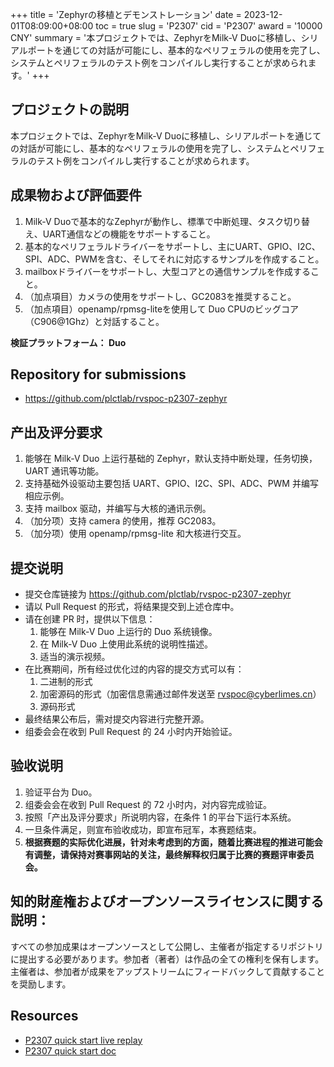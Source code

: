 +++
title = 'Zephyrの移植とデモンストレーション'
date = 2023-12-01T08:09:00+08:00
toc = true
slug = 'P2307'
cid = 'P2307'
award = '10000 CNY'
summary = '本プロジェクトでは、ZephyrをMilk-V Duoに移植し、シリアルポートを通じての対話が可能にし、基本的なペリフェラルの使用を完了し、システムとペリフェラルのテスト例をコンパイルし実行することが求められます。'
+++

## プロジェクトの説明

本プロジェクトでは、ZephyrをMilk-V Duoに移植し、シリアルポートを通じての対話が可能にし、基本的なペリフェラルの使用を完了し、システムとペリフェラルのテスト例をコンパイルし実行することが求められます。

## 成果物および評価要件

1. Milk-V Duoで基本的なZephyrが動作し、標準で中断処理、タスク切り替え、UART通信などの機能をサポートすること。
2. 基本的なペリフェラルドライバーをサポートし、主にUART、GPIO、I2C、SPI、ADC、PWMを含む、そしてそれに対応するサンプルを作成すること。
3. mailboxドライバーをサポートし、大型コアとの通信サンプルを作成すること。
4. （加点項目）カメラの使用をサポートし、GC2083を推奨すること。
5. （加点項目）openamp/rpmsg-liteを使用して Duo CPUのビッグコア（C906@1Ghz）と対話すること。

**検証プラットフォーム： Duo**

## Repository for submissions

- https://github.com/plctlab/rvspoc-p2307-zephyr

## 产出及评分要求

1. 能够在 Milk-V Duo 上运行基础的 Zephyr，默认支持中断处理，任务切换，UART 通讯等功能。
2. 支持基础外设驱动主要包括 UART、GPIO、I2C、SPI、ADC、PWM 并编写相应示例。
3. 支持 mailbox 驱动，并编写与大核的通讯示例。
4. （加分项）支持 camera 的使用，推荐 GC2083。
5. （加分项）使用 openamp/rpmsg-lite 和大核进行交互。

## 提交说明

* 提交仓库链接为 https://github.com/plctlab/rvspoc-p2307-zephyr
* 请以 Pull Request 的形式，将结果提交到上述仓库中。
* 请在创建 PR 时，提供以下信息：
  1. 能够在 Milk-V Duo 上运行的 Duo 系统镜像。
  2. 在 Milk-V Duo 上使用此系统的说明性描述。
  3. 适当的演示视频。
* 在比赛期间，所有经过优化过的内容的提交方式可以有：
  1. 二进制的形式
  2. 加密源码的形式（加密信息需通过邮件发送至 rvspoc@cyberlimes.cn）
  3. 源码形式
* 最终结果公布后，需对提交内容进行完整开源。
* 组委会会在收到 Pull Request 的 24 小时内开始验证。

## 验收说明

1. 验证平台为 Duo。
2. 组委会会在收到 Pull Request 的 72 小时内，对内容完成验证。
3. 按照「产出及评分要求」所说明内容，在条件 1 的平台下运行本系统。
4. 一旦条件满足，则宣布验收成功，即宣布冠军，本赛题结束。
5. **根据赛题的实际优化进展，针对未考虑到的方面，随着比赛进程的推进可能会有调整，请保持对赛事网站的关注，最终解释权归属于比赛的赛题评审委员会。**

## 知的財産権およびオープンソースライセンスに関する説明：

すべての参加成果はオープンソースとして公開し、主催者が指定するリポジトリに提出する必要があります。参加者（著者）は作品の全ての権利を保有します。主催者は、参加者が成果をアップストリームにフィードバックして貢献することを奨励します。

## Resources

- [P2307 quick start live replay](https://www.bilibili.com/video/BV1264y1E7PJ)
- [P2307 quick start doc](https://github.com/plctlab/rvspoc/blob/main/Docs/P2307/P2307.md)